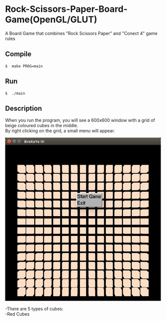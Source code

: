 # Rock-Scissors-Paper-Board-Game(OpenGL/GLUT)
A Board Game that combines "Rock Scissors Paper" and "Conect 4" game rules

## Compile  
```{r, engine='bash', count_lines}
$  make PROG=main
```

## Run   
```{r, engine='bash', count_lines}
$  ./main
```

## Description

When you run the program, you will see a 600x600 window with a grid of beige coloured cubes in the middle.  
By right clicking on the grid, a small menu will appear.  

![alt text](https://github.com/irineos/Rock-Scissors-Paper-Board-Game/blob/main/start.png)  

-There are 5 types of cubes:  
  -Red Cubes
